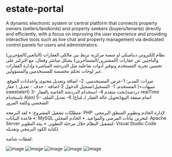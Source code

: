 # estate-portal
A dynamic electronic system or central platform that connects property owners (sellers/landlords) and property seekers (buyers/tenants) directly and efficiently, with a focus on improving the user experience and providing interactive tools such as live chat and property management via dedicated control panels for users and administrators.


نظام إلكتروني ديناميكي او منصة مركزية تربط بين مالكي العقارات (البائعين/المؤجرين) والباحثين عن عقارات (المشترين/المستأجرين) بشكل مباشر وفعال، مع التركيز على تحسين تجربة المستخدم وتوفير أدوات تفاعلية مثل الدردشة المباشرة وإدارة العقارات عبر لوحات تحكم مخصصة للمستخدمين والمسؤولين.

ميزات:
المدير:
1-عرض المستخدمين.
2- اضافة وتعديل محنوى واعدادات الموقع.
المستخدم:
1- التسجيل\تسجيل الدخول
2-اضافة - حذف - تعديل \ عقار (+تنبيهات sweetalert)
3- بحث متقدم
4- استخدام الدردشة الخاصة بالعقار(دردشة realTime باستخدام Ajax)
5- اتمام صفقة البيع(تحويل حالة العقار لـ مُباع)
6- تعديل الملف الشخصي وكلمة المرور






متطلبّات تشغيل المشروع:
•	لغة البرمجة: PHP لإدارة الخادم وتطوير المنطق البرمجي.
•	قاعدة البيانات: MySQL لتخزين بيانات المرضى والمواعيد.
•	الخادم المحلي: Apache Server لتشغيل النظام خلال مرحلة التطوير.
•	بيئة التطوير: Visual Studio Code لكتابة الكود البرمجي وتعديله.


لقطات شاشة:

![image](https://github.com/user-attachments/assets/f8ba0368-71f4-4d11-902b-9c6078b54a24)
![image](https://github.com/user-attachments/assets/b826a407-0aa2-476b-902d-f45807d063ad)
![image](https://github.com/user-attachments/assets/dbd28745-832d-4b61-ab3e-949501e740c2)
![image](https://github.com/user-attachments/assets/c58e5286-96bc-4c3b-8036-3d7eef531187)
![image](https://github.com/user-attachments/assets/45cfebd3-47e9-43e6-9ca1-2ba7316f9a24)
